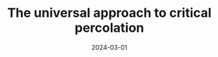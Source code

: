 ---
title: "The universal approach to critical percolation"
collection: talks
type: "Talk"
# permalink: /talks/2014-03-01-talk-3
venue: "DPG Spring Meeting"
date: 2024-03-01
location: "Virtual"
---